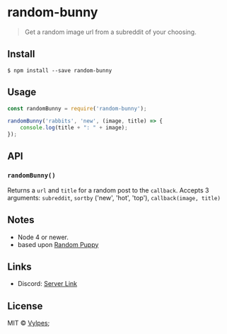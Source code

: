 # random-bunny

> Get a random image url from a subreddit of your choosing.

## Install

```
$ npm install --save random-bunny
```


## Usage

```js
const randomBunny = require('random-bunny');

randomBunny('rabbits', 'new', (image, title) => {
    console.log(title + ": " + image);
});
```


## API

### `randomBunny()`

Returns a `url` and `title` for a random post to the `callback`. Accepts 3 arguments: `subreddit`, `sortby` ('new', 'hot', 'top'), `callback(image, title)`

## Notes

* Node 4 or newer.
* based upon [Random Puppy](https://github.com/dylang/random-puppy)

## Links

* Discord: [Server Link](https://discord.gg/UyAhAVp)

## License

MIT © [Vylpes](https://gitlab.vylpes.com/Vylpes);
